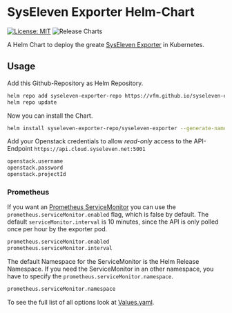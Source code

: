 # SysEleven Exporter Helm-Chart
[![License: MIT](https://img.shields.io/badge/License-MIT-yellow.svg)](https://opensource.org/licenses/MIT)
![Release Charts](https://github.com/vfm/syseleven-exporter-chart/workflows/Release%20Charts/badge.svg?branch=main)

A Helm Chart to deploy the greate [SysEleven Exporter](https://github.com/Staffbase/syseleven-exporter) in Kubernetes.

## Usage

Add this Github-Repository as Helm Repository.

```bash
helm repo add syseleven-exporter-repo https://vfm.github.io/syseleven-exporter-chart
helm repo update
```

Now you can install the Chart.

```bash
helm install syseleven-exporter-repo/syseleven-exporter --generate-name
```

Add your Openstack credentials to allow *read-only* access to the API-Endpoint `https://api.cloud.syseleven.net:5001`

```bash
openstack.username
openstack.password
openstack.projectId
```

### Prometheus

If you want an [Prometheus ServiceMonitor](https://github.com/prometheus-operator/prometheus-operator/blob/master/Documentation/api.md#servicemonitor) you can use the `prometheus.serviceMonitor.enabled` flag, which is false by default. The default `serviceMonitor.interval` is 10 minutes, since the API is only polled once per hour by the exporter pod.

```bash
prometheus.serviceMonitor.enabled
prometheus.serviceMonitor.interval 
```

The default Namespace for the ServiceMonitor is the Helm Release Namespace.
If you need the ServiceMonitor in an other namespace, you have to specify the `prometheus.serviceMonitor.namespace`.

```bash
prometheus.serviceMonitor.namespace
```

To see the full list of all options look at [Values.yaml](charts/syseleven-exporter-chart/values.yaml).
